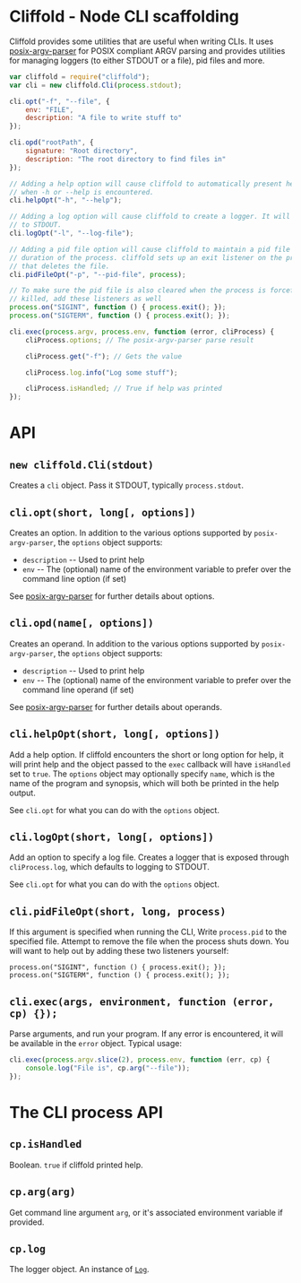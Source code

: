 # Cliffold - Node CLI scaffolding

Cliffold provides some utilities that are useful when writing CLIs. It uses
[posix-argv-parser](http://github.com/busterjs/posix-argv-parser) for POSIX
compliant ARGV parsing and provides utilities for managing loggers (to either
STDOUT or a file), pid files and more.

```js
var cliffold = require("cliffold");
var cli = new cliffold.Cli(process.stdout);

cli.opt("-f", "--file", {
    env: "FILE",
    description: "A file to write stuff to"
});

cli.opd("rootPath", {
    signature: "Root directory",
    description: "The root directory to find files in"
});

// Adding a help option will cause cliffold to automatically present help output
// when -h or --help is encountered.
cli.helpOpt("-h", "--help");

// Adding a log option will cause cliffold to create a logger. It will default
// to STDOUT.
cli.logOpt("-l", "--log-file");

// Adding a pid file option will cause cliffold to maintain a pid file for the
// duration of the process. cliffold sets up an exit listener on the process
// that deletes the file.
cli.pidFileOpt("-p", "--pid-file", process);

// To make sure the pid file is also cleared when the process is forcefully
// killed, add these listeners as well
process.on("SIGINT", function () { process.exit(); });
process.on("SIGTERM", function () { process.exit(); });

cli.exec(process.argv, process.env, function (error, cliProcess) {
    cliProcess.options; // The posix-argv-parser parse result

    cliProcess.get("-f"); // Gets the value

    cliProcess.log.info("Log some stuff");

    cliProcess.isHandled; // True if help was printed
});
```

# API

## `new cliffold.Cli(stdout)`

Creates a `cli` object. Pass it STDOUT, typically `process.stdout`.

## `cli.opt(short, long[, options])`

Creates an option. In addition to the various options supported by
`posix-argv-parser`, the `options` object supports:

* `description` -- Used to print help
* `env` -- The (optional) name of the environment variable to prefer over the
  command line option (if set)

See [posix-argv-parser](https://github.com/busterjs/posix-argv-parser) for
further details about options.

## `cli.opd(name[, options])`

Creates an operand. In addition to the various options supported by
`posix-argv-parser`, the `options` object supports:

* `description` -- Used to print help
* `env` -- The (optional) name of the environment variable to prefer over the
  command line operand (if set)

See [posix-argv-parser](https://github.com/busterjs/posix-argv-parser) for
further details about operands.

## `cli.helpOpt(short, long[, options])`

Add a help option. If cliffold encounters the short or long option for help, it
will print help and the object passed to the `exec` callback will have
`isHandled` set to `true`. The `options` object may optionally specify `name`,
which is the name of the program and synopsis, which will both be printed in the
help output.

See `cli.opt` for what you can do with the `options` object.

## `cli.logOpt(short, long[, options])`

Add an option to specify a log file. Creates a logger that is exposed through
`cliProcess.log`, which defaults to logging to STDOUT.

See `cli.opt` for what you can do with the `options` object.

## `cli.pidFileOpt(short, long, process)`

If this argument is specified when running the CLI, Write `process.pid` to the
specified file. Attempt to remove the file when the process shuts down. You will
want to help out by adding these two listeners yourself:

```
process.on("SIGINT", function () { process.exit(); });
process.on("SIGTERM", function () { process.exit(); });
```

## `cli.exec(args, environment, function (error, cp) {});`

Parse arguments, and run your program. If any error is encountered, it will be
available in the `error` object. Typical usage:

```js
cli.exec(process.argv.slice(2), process.env, function (err, cp) {
    console.log("File is", cp.arg("--file"));
});
```

# The CLI process API

## `cp.isHandled`

Boolean. `true` if cliffold printed help.

## `cp.arg(arg)`

Get command line argument `arg`, or it's associated environment variable if
provided.

## `cp.log`

The logger object. An instance of [`Log`](https://npmjs.org/package/log).
